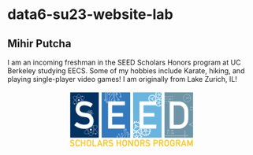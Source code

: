 # data6-su23-website-lab

## Mihir Putcha
I am an incoming freshman in the SEED Scholars Honors program at UC Berkeley studying EECS. Some of my hobbies include Karate, hiking, and playing single-player video games! I am originally from Lake Zurich, IL!

<img src="SEED Logo Email Signature.png" style="width:50%; margin:auto; display:block">
